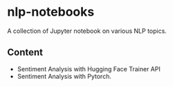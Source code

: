 # nlp-notebooks
A collection of Jupyter notebook on various NLP topics.

## Content
- Sentiment Analysis with Hugging Face Trainer API
- Sentiment Analysis with Pytorch.
